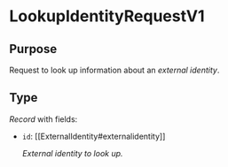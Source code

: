 # LookupIdentityRequestV1

## Purpose

<!-- --8<-- [start:purpose] -->
Request to look up information about an  *external identity*.
<!-- --8<-- [end:purpose] -->

## Type

<!-- --8<-- [start:type] -->
<div class="type" markdown>

*Record* with fields:

- `id`: [[ExternalIdentity#externalidentity]]

  *External identity to look up.*

</div>
<!-- --8<-- [end:type] -->
